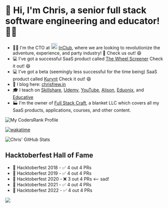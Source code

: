 # 👋 Hi, I'm Chris, a senior full stack software engineering and educator! 👨‍💻

- 👨‍💻 I'm the CTO at <img src="http://wordpress.inclub-app.com/wp-content/uploads//2021/07/Logo_InClub-2-1.svg" height="20px" width="20px"/> [InClub](https://inclub-app.com), where we are looking to revolutionize the adventure, experience, and party industry! 🥳 Check us out! 😄
- 💻 I’ve got a successful SaaS product called [The Wheel Screener](https://wheelscreener.com) Check it out! 😄
- 💻 I’ve got a beta (seemingly less successful for the time being) SaaS product called [Kurynt](https://kurynt.com) Check it out! 😄
- 📝  I blog here: [chrisfrew.in](https://chrisfrew.in)
- 🎓  I teach on [Skillshare](https://www.skillshare.com/user/christopherfrewin), [Udemy](https://www.udemy.com/user/chris-frewin/), [YouTube](https://www.youtube.com/channel/UCLaNEXFBI1wpGtxvGVjfHKw), [Alison](https://alison.com/profile/public/22027043/Chris%20Frewin), [Eduonix](https://www.eduonix.com/u/chris-frewin), and [Educative](https://www.educative.io/profile/view/5163185537024000)
- 🏭  I'm the owner of [Full Stack Craft](https://fullstackcraft.com), a blanket LLC which covers all my SaaS products, applications, courses, and other content.

![My CodersRank Profile](https://cr-ss-service.azurewebsites.net/api/ScreenShot?widget=summary&username=princefishthrower&badges=2&show-avatar=false&style=--header-bg-color:%23000;--border-radius:10px)


[![wakatime](https://wakatime.com/badge/user/1a7b5f29-2708-4091-928e-dc636095ae43.svg)](https://wakatime.com/@1a7b5f29-2708-4091-928e-dc636095ae43)

![Chris' GitHub Stats](https://github-readme-stats.vercel.app/api/?username=princefishthrower&show_icons=true&title_color=f92672&icon_color=00FFFF&text_color=9f9f9f&bg_color=1A1A1A)

## Hacktoberfest Hall of Fame
- 🎃 Hacktoberfest 2018 - ✅ 4 out 4 PRs
- 🎃 Hacktoberfest 2019 - ✅ 4 out 4 PRs
- 🎃 Hacktoberfest 2020 - ❌ 3 out 4 PRs <-- sad!
- 🎃 Hacktoberfest 2021 - ✅ 4 out 4 PRs
- 🎃 Hacktoberfest 2022 - ✅ 4 out 4 PRs

![](https://visitor-badge.glitch.me/badge?page_id=princefishthrower.princefishthrower)
